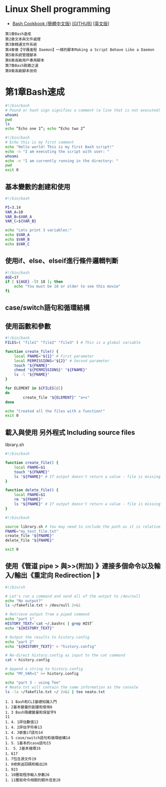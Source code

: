 # Linux Shell programming

- [Bash Cookbook (簡體中文版)](https://www.tenlong.com.tw/products/9787115527011) [[GITHUB]](https://github.com/PacktPublishing/Bash-Cookbook) [[英文版]](https://www.packtpub.com/product/bash-cookbook/9781788629362)
```
第1章Bash速成
第2章文本與文件處理
第3章精通文件系統
第4章像【守護進程 Daemon】一樣的腳本Making a Script Behave Like a Daemon
第5章系統管理腳本
第6章高級用戶專用腳本
第7章Bash致勝之道
第8章高級腳本技術
```
# 第1章Bash速成

```bash
#!/bin/bash
# Pound or hash sign signifies a comment (a line that is not executed)
whoami 
pwd 
ls 
echo “Echo one 1”; echo “Echo two 2” 
```
```bash
#!/bin/bash
# Echo this is my first comment
echo "Hello world! This is my first Bash script!"
echo -n "I am executing the script with user: "
whoami
echo -n "I am currently running in the directory: "
pwd
exit 0
```
## 基本變數的創建和使用
```bash
#!/bin/bash

PI=3.14
VAR_A=10
VAR_B=$VAR_A
VAR_C=${VAR_B}

echo "Lets print 3 variables:"
echo $VAR_A
echo $VAR_B
echo $VAR_C
```

## 使用if、else、elseif進行條件邏輯判斷
```bash
#!/bin/bash
AGE=17
if [ ${AGE} -lt 18 ]; then
    echo "You must be 18 or older to see this movie"
fi
```
## case/switch語句和循環結構


## 使用函數和參數
```bash
#!/bin/bash
FILES=( "file1" "file2" "file3" ) # This is a global variable

function create_file() {
    local FNAME="${1}" # First parameter
    local PERMISSIONS="${2}" # Second parameter
    touch "${FNAME}"
    chmod "${PERMISSIONS}" "${FNAME}"
    ls -l "${FNAME}"
}

for ELEMENT in ${FILES[@]}
do
        create_file "${ELEMENT}" "a+x"
done

echo "Created all the files with a function!"
exit 0
```
## 載入與使用 另外程式 Including source files

library.sh
```bash
#!/bin/bash

function create_file() {
    local FNAME=$1
    touch "${FNAME}"
    ls "${FNAME}" # If output doesn't return a value - file is missing
}

function delete_file() {
    local FNAME=$1
    rm "${FNAME}"
    ls "${FNAME}" # If output doesn't return a value - file is missing
}
```

```bash
#!/bin/bash

source library.sh # You may need to include the path as it is relative
FNAME="my_test_file.txt"
create_file "${FNAME}"
delete_file "${FNAME}"

exit 0
```

## 使用《管道 pipe > 與>>(附加) 》連接多個命令以及輸入/輸出《重定向 Redirection  | 》
```bash
#!/bin/sh

# Let's run a command and send all of the output to /dev/null
echo "No output?"
ls ~/fakefile.txt > /dev/null 2>&1

# Retrieve output from a piped command 
echo "part 1"
HISTORY_TEXT=`cat ~/.bashrc | grep HIST`
echo "${HISTORY_TEXT}"

# Output the results to history.config
echo "part 2"
echo "${HISTORY_TEXT}" > "history.config"

# Re-direct history.config as input to the cat command
cat < history.config

# Append a string to history.config
echo "MY_VAR=1" >> history.config

echo "part 3 - using Tee"
# Neato.txt will contain the same information as the console
ls -la ~/fakefile.txt ~/ 2>&1 | tee neato.txt
```
```
1．1 Bash和CLI基礎知識入門
1．2基本變量的創建和使用6
1．3 Bash隱藏變量和保留字9
11
1．4．1評估數值12
1．4．2評估字符串13
1．4．3嵌套if語句14
1．5 case/switch語句和循環結構14
1．5．1基本的case語句15
1． 5．2基本循環16
1．617
1．7包含源文件19
1．8檢索返回碼和輸出20
1．923
1．10獲取程序輸入參數26
1．11獲取命令相關的額外信息28
```
